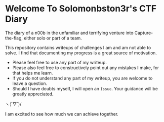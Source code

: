 # Welcome To Solomonbston3r's CTF Diary

The diary of a n00b in the unfamiliar and terrifying venture into Capture-the-flag, either solo or part of a team.

This repository contains writeups of challenges I am and am not able to solve. I find that documenting my progress is a great source of motivation.

* Please feel free to use any part of my writeup. 
* Please also feel free to constructively point out any mistakes I make, for that helps me learn.
* If you do not understand any part of my writeup, you are welcome to leave a question. 
* Should I have doubts myself, I will open an `Issue`. Your guidance will be greatly appreciated.

ヽ\(´▽\`\)/

I am excited to see how much we can achieve together.
